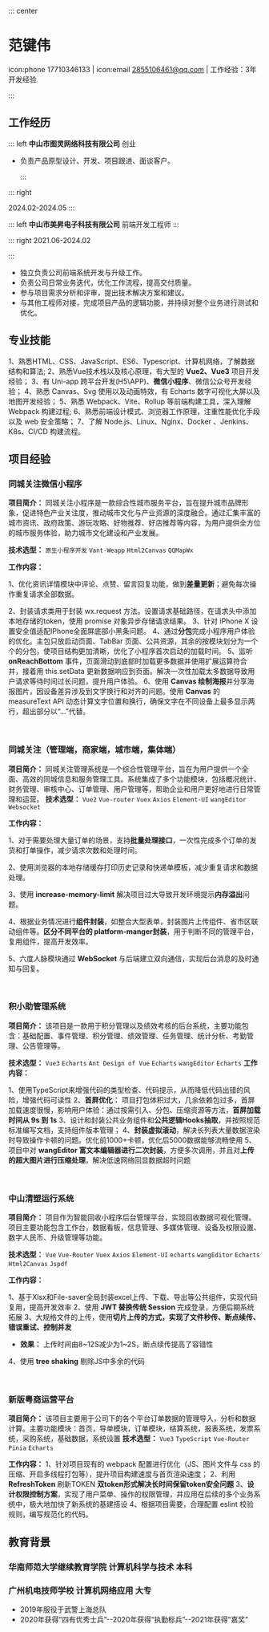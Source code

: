::: center

# 范键伟

 icon:phone 17710346133 | icon:email 2855106461@qq.com | 工作经验：3年开发经验

:::

## 工作经历

  ::: left
 **中山市图灵网络科技有限公司** 创业

- 负责产品原型设计、开发、项目跟进、面谈客户。
  
  :::

::: right

2024.02-2024.05
::: 

 ::: left
  **中山市美昇电子科技有限公司** 前端开发工程师
:::

::: right
2021.06-2024.02

:::

- 独立负责公司前端系统开发与升级工作。
- 负责公司日常业务迭代，优化工作流程，提高交付质量。
- 参与项目需求分析和评审，提出技术解决方案和建议。
- 与其他工程师对接，完成项目产品的逻辑功能，并持续对整个业务进行测试和优化。

## 专业技能

1、熟悉HTML、CSS、JavaScript、ES6、Typescript、计算机网络，了解数据结构和算法;
2、熟悉Vue技术栈以及核心原理，有大型的 **Vue2、Vue3** 项目开发经验；
3、有 Uni-app 跨平台开发(H5\APP)、**微信小程序**、微信公众号开发经验；
4、熟悉 Canvas、Svg 使用以及动画特效，有 Echarts 数字可视化大屏以及地图开发经验；
5、熟悉 Webpack、Vite、Rollup 等前端构建工具，深入理解 Webpack 构建过程;
6、熟悉前端设计模式、浏览器工作原理，注重性能优化手段以及 web 安全策略；
7、了解 Node.js、Linux、Nginx、Docker 、Jenkins、K8s、CI/CD 构建流程。

## 项目经验

### 同城关注微信小程序

**项目简介：** 同城关注小程序是一款综合性城市服务平台，旨在提升城市品牌形象，促进特色产业关注度，推动城市文化与产业资源的深度融合。通过汇集丰富的城市资讯、政府政策、游玩攻略、好物推荐、好店推荐等内容，为用户提供全方位的城市服务体验，助力城市文化建设和产业发展。

 **技术选型：** `原生小程序开发` `Vant-Weapp`  `Html2Canvas` `QQMapWx`

**工作内容：**

1、优化资讯详情模块中评论、点赞、留言回复功能，做到**差量更新**；避免每次操作重复请求全部数据。

2、封装请求类用于封装 wx.request 方法。设置请求基础路径，在请求头中添加本地存储的token，使用 promise 对象异步存储请求结果。
3、针对 iPhone X 设置安全值适配IPhone全面屏底部小黑条问题。
4、通过**分包**完成小程序用户体验的优化。主包只放启动页面、TabBar 页面、公共资源，其余的按模块划分为一个个的分包，使项目结构更加清晰，优化了小程序首次启动的加载时间。
5、监听 **onReachBottom** 事件，页面滑动到底部时加载更多数据并使用扩展运算符合并，接着用 this.setData 更新数据响应到页面。解决一次性加载太多数据导致用户请求等待时间过长问题，提升用户体验。
6、使用 **Canvas 绘制海报**并分享海报图片，因设备差异涉及到文字换行和对齐的问题。使用 **Canvas** 的 measureText API 动态计算文字位置和换行，确保文字在不同设备上最多显示两行，超出部分以“...”代替。

&nbsp;

### 同城关注（管理端，商家端，城市端，集体端）

**项目简介：** 同城关注管理系统是一个综合性管理平台，旨在为用户提供一个全面、高效的同城信息和服务管理工具。系统集成了多个功能模块，包括概况统计、财务管理、审核中心、订单管理、用户管理等，帮助企业和用户更好地进行日常管理和运营。
 **技术选型：** `Vue2` `Vue-router` `Vuex` `Axios` `Element-UI` `wangEditor` `Websocket`

**工作内容：**

1、对于需要处理大量订单的场景，支持**批量处理接口**，一次性完成多个订单的发货和打单操作，减少请求次数和处理时间。

2、使用浏览器的本地存储缓存打印历史记录和快递单模板，减少重复请求和数据处理。

3、使用 **increase-memory-limit** 解决项目过大导致开发环境提示**内存溢出**问题。

4、根据业务情况进行**组件封装**，如整合大型表单，封装图片上传组件、省市区联动组件等。**区分不同平台的 platform-manger封装**，用于判断不同的管理平台，复用组件，提高开发效率。

5、六度人脉模块通过 **WebSocket** 与后端建立双向通信，实现后台消息的及时通知与回复。

&nbsp;

### 积小助管理系统

**项目简介：** 该项目是一款用于积分管理以及绩效考核的后台系统，主要功能包含：基础配置、事件管理、积分管理、绩效管理、任务管理、统计分析、考勤管理、公告管理等。

**技术选型：** `Vue3` `Echarts`  `Ant Design of Vue` `Echarts` `wangEditor` `Echarts` 
**工作内容：**

1、使用TypeScript来增强代码的类型检查、代码提示，从而降低代码出错的风险，增强代码可读性
2、**首屏优化：** 项目打包体积过大，几余依赖包过多，首屏加载速度很慢，影响用户体验：通过按需引入、分包、压缩资源等方法，**首屏加载时间从 9s 到 1s**
3、设计和封装公共业务组件和**公共逻辑Hooks抽取**，并按照规范标准编写文档，支持组件版本管理；
4、**封装虚拟滚动**，解决长列表大量数据渲染时导致操作卡顿的问题。优化前1000+卡顿，优化后5000数据能够流畅使用
5、项目中对 **wangEditor 富文本编辑器进行二次封装**，方便多次调用，并且对**上传的超大图片进行压缩处理**，解决低速网络回显数据超时问题

&nbsp;

### 中山清塑运行系统

**项目简介：** 项目作为智能回收小程序后台管理平台，实现回收数据可视化管理。项目主要功能包含工作台，数据看板，信息管理、多媒体管理、设备及权限设置、数字人民币、升级管理等功能。

**技术选型：** `Vue` `Vue-Router` `Vuex` `Axios` `Element-UI` `echarts` `wangEditor` `Echarts` `Html2Canvas` `Jspdf` 

**工作内容：**

1、基于Xlsx和File-saver全局封装excel上传、下载、导出等公共组件，实现代码复用，提高开发效率
2、使⽤ **JWT 替换传统 Session** 完成登录，⽅便后期系统拓展
3、大规格文件的上传，使用**切片上传的方式，实现了文件秒传、断点续传、错误重试、控制并发**

- **效果：** 上传时间由8~12S减少为1~2S，断点续传提高了容错性

4、使用 **tree shaking** 剔除JS中多余的代码

&nbsp;

### 新版粤商运营平台

**项目简介：** 该项目主要用于公司下的各个平台订单数据的管理导入，分析和数据计算。主要功能模块：首页，导单模块，订单模块，结算系统，报表系统，发票系统，采购系统，基础数据，系统设置
 **技术选型：**  `Vue3` `TypeScript` `Vue-Router` `Pinia` `Echarts` 

**工作内容：**
1、针对项目现有的 webpack 配置进行优化（JS、图片文件与 css 的压缩、开启多线程打包等），提升项目构建速度与首页渲染速度；
2、利用 **RefreshToken** 刷新TOKEN **双token形式解决长时间保留token安全问题**
3、**设计权限控制方案**，实现了用户菜单、操作的权限管理，并应用在后续的多个业务系统中，极大地加快了新系统的基建搭设
4、根据项目需要，合理配置 eslint 校验规则，编写规范化的代码。

## 教育背景

### 华南师范大学继续教育学院 计算机科学与技术 本科

### 广州机电技师学校 计算机网络应用 大专

- 2019年服役于武警上海总队
- 2020年获得“四有优秀士兵”--2020年获得“执勤标兵”--2021年获得“嘉奖”
